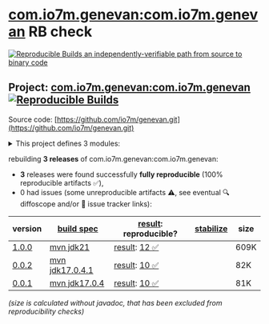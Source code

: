 [com.io7m.genevan:com.io7m.genevan](https://central.sonatype.com/artifact/com.io7m.genevan/com.io7m.genevan/versions) RB check
=======

[![Reproducible Builds](https://reproducible-builds.org/images/logos/rb.svg) an independently-verifiable path from source to binary code](https://reproducible-builds.org/)

## Project: [com.io7m.genevan:com.io7m.genevan](https://central.sonatype.com/artifact/com.io7m.genevan/com.io7m.genevan/versions) [![Reproducible Builds](https://img.shields.io/endpoint?url=https://raw.githubusercontent.com/jvm-repo-rebuild/reproducible-central/master/content/com/io7m/genevan/badge.json)](https://github.com/jvm-repo-rebuild/reproducible-central/blob/master/content/com/io7m/genevan/README.md)

Source code: [https://github.com/io7m/genevan.git](https://github.com/io7m/genevan.git)

<details><summary>This project defines 3 modules:</summary>

* [com.io7m.genevan:com.io7m.genevan](https://central.sonatype.com/artifact/com.io7m.genevan/com.io7m.genevan/overview)
* [com.io7m.genevan:com.io7m.genevan.core](https://central.sonatype.com/artifact/com.io7m.genevan/com.io7m.genevan.core/overview)
* [com.io7m.genevan:com.io7m.genevan.tests](https://central.sonatype.com/artifact/com.io7m.genevan/com.io7m.genevan.tests/overview)
</details>

rebuilding **3 releases** of com.io7m.genevan:com.io7m.genevan:
- **3** releases were found successfully **fully reproducible** (100% reproducible artifacts :white_check_mark:),
- 0 had issues (some unreproducible artifacts :warning:, see eventual :mag: diffoscope and/or :memo: issue tracker links):

| version | [build spec](/BUILDSPEC.md) | [result](https://reproducible-builds.org/docs/jvm/): reproducible? | [stabilize](https://github.com/google/oss-rebuild/blob/main/cmd/stabilize/README.md) | size |
| -- | --------- | ------ | ------ | -- |
| [1.0.0](https://central.sonatype.com/artifact/com.io7m.genevan/com.io7m.genevan/1.0.0/pom) | [mvn jdk21](com.io7m.genevan-1.0.0.buildspec) | [result](com.io7m.genevan-1.0.0.buildinfo): [12 :white_check_mark: ](com.io7m.genevan-1.0.0.buildcompare) | | 609K |
| [0.0.2](https://central.sonatype.com/artifact/com.io7m.genevan/com.io7m.genevan/0.0.2/pom) | [mvn jdk17.0.4.1](com.io7m.genevan-0.0.2.buildspec) | [result](com.io7m.genevan-0.0.2.buildinfo): [10 :white_check_mark: ](com.io7m.genevan-0.0.2.buildcompare) | | 82K |
| [0.0.1](https://central.sonatype.com/artifact/com.io7m.genevan/com.io7m.genevan/0.0.1/pom) | [mvn jdk17.0.4](com.io7m.genevan-0.0.1.buildspec) | [result](com.io7m.genevan-0.0.1.buildinfo): [10 :white_check_mark: ](com.io7m.genevan-0.0.1.buildcompare) | | 81K |

<i>(size is calculated without javadoc, that has been excluded from reproducibility checks)</i>
